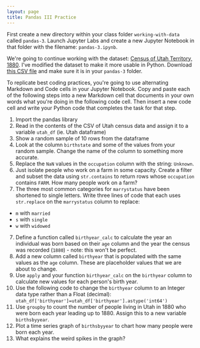 ```yaml
---
layout: page
title: Pandas III Practice
---
```


First create a new directory within your class folder `working-with-data` called `pandas-3`. Launch Jupyter Labs and create a new Jupyter Notebook in that folder with the filename: `pandas-3.ipynb`.

We're going to continue working with the dataset: [Census of Utah Territory, 1880](https://www.icpsr.umich.edu/web/ICPSR/studies/8879). I've modified the dataset to make it more usable in Python. Download [this CSV file]({{site.baseurl}}/in-class/utah-census-1880.csv) and make sure it is in your `pandas-3` folder.

To replicate best coding practices, you're going to use alternating Markdown and Code cells in your Jupyter Notebook. Copy and paste each of the following steps into a new Markdown cell that documents in your own words what you're doing in the following code cell. Then insert a new code cell and write your Python code that completes the task for that step.

1. Import the pandas library
2. Read in the contents of the CSV of Utah census data and assign it to a variable `utah_df` (ie. Utah dataframe)
3. Show a random sample of 10 rows from the dataframe
4. Look at the column `birthstate` and some of the values from your random sample. Change the name of the column to something more accurate.
5. Replace the `NaN` values in the `occupation` column with the string: `Unknown`.
6. Just isolate people who work on a farm in some capacity. Create a filter and subset the data using `str.contains` to return rows whose `occupation` contains `FARM`. How many people work on a farm?
7. The three most common categories for `marrystatus` have been shortened to single letters. Write three lines of code that each uses `str.replace` on the `marrystatus` column to replace:

- `m` with `married`
- `s` with `single`
- `w` with `widowed`

7. Define a function called `birthyear_calc` to calculate the year an individual was born based on their `age` column and the year the census was recorded (`1880`) - note: this won't be perfect.
8. Add a new column called `birthyear` that is populated with the same values as the `age` column. These are placeholder values that we are about to change.
9. Use `apply` and your function `birthyear_calc` on the `birthyear` column to calculate new values for each person's birth year.
10. Use the following code to change the `birthyear` column to an Integer data type rather than a Float (decimal): `utah_df['birthyear']=utah_df['birthyear'].astype('int64')`
11. Use `groupby` to count the number of people living in Utah in 1880 who were born each year leading up to 1880. Assign this to a new variable `birthsbyyear`.
12. Plot a time series graph of `birthsbyyear` to chart how many people were born each year.
13. What explains the weird spikes in the graph?
